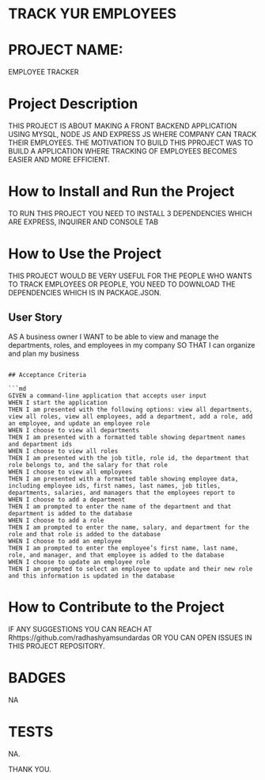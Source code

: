 # TRACK YUR EMPLOYEES
# PROJECT NAME:
EMPLOYEE TRACKER

# Project Description
THIS PROJECT IS ABOUT MAKING A FRONT BACKEND APPLICATION USING MYSQL, NODE JS AND EXPRESS JS WHERE COMPANY CAN TRACK THEIR EMPLOYEES. THE MOTIVATION TO BUILD THIS PPROJECT WAS TO BUILD A APPLICATION WHERE TRACKING OF EMPLOYEES BECOMES EASIER AND MORE EFFICIENT.


# How to Install and Run the Project
TO RUN THIS PROJECT YOU NEED TO INSTALL 3 DEPENDENCIES WHICH ARE EXPRESS, INQUIRER AND CONSOLE TAB

# How to Use the Project
THIS PROJECT WOULD BE VERY USEFUL FOR THE PEOPLE WHO WANTS TO TRACK EMPLOYEES OR PEOPLE, YOU NEED TO DOWNLOAD THE DEPENDENCIES WHICH IS IN PACKAGE.JSON.

## User Story
AS A business owner
I WANT to be able to view and manage the departments, roles, and employees in my company
SO THAT I can organize and plan my business
```

## Acceptance Criteria

```md
GIVEN a command-line application that accepts user input
WHEN I start the application
THEN I am presented with the following options: view all departments, view all roles, view all employees, add a department, add a role, add an employee, and update an employee role
WHEN I choose to view all departments
THEN I am presented with a formatted table showing department names and department ids
WHEN I choose to view all roles
THEN I am presented with the job title, role id, the department that role belongs to, and the salary for that role
WHEN I choose to view all employees
THEN I am presented with a formatted table showing employee data, including employee ids, first names, last names, job titles, departments, salaries, and managers that the employees report to
WHEN I choose to add a department
THEN I am prompted to enter the name of the department and that department is added to the database
WHEN I choose to add a role
THEN I am prompted to enter the name, salary, and department for the role and that role is added to the database
WHEN I choose to add an employee
THEN I am prompted to enter the employee’s first name, last name, role, and manager, and that employee is added to the database
WHEN I choose to update an employee role
THEN I am prompted to select an employee to update and their new role and this information is updated in the database 
```
# How to Contribute to the Project
IF ANY SUGGESTIONS YOU CAN REACH AT Rhttps://github.com/radhashyamsundardas OR YOU CAN OPEN ISSUES IN THIS PROJECT REPOSITORY.

# BADGES
NA

# TESTS
NA.

THANK YOU.
